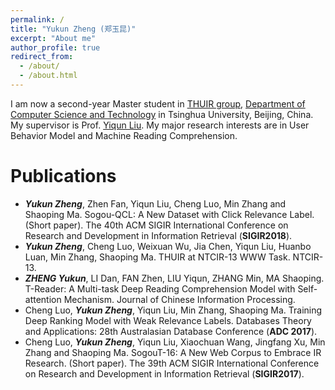 ```yaml
---
permalink: /
title: "Yukun Zheng (郑玉昆)"
excerpt: "About me"
author_profile: true
redirect_from: 
  - /about/
  - /about.html
---
```


I am now a second-year Master student in [THUIR group](http://www.thuir.cn/), [Department of Computer Science and Technology](http://www.cs.tsinghua.edu.cn) in Tsinghua University, Beijing, China. My supervisor is Prof. [Yiqun Liu](http://www.thuir.cn/group/~YQLiu/). My major research interests are in User Behavior Model and Machine Reading Comprehension.

<!--Recent Professional Activities
======
* I serve as PC member of [SIGIR 2019](http://sigir.org/sigir2019/).
* Our paper ***"Evaluating Web Search with a Bejeweled Player Model"*** won the **Best Student Paper Award** at [SIGIR 2017](http://sigir.org/sigir2017/)!-->

Publications
======
* ***Yukun Zheng***, Zhen Fan, Yiqun Liu, Cheng Luo, Min Zhang and Shaoping Ma. Sogou-QCL: A New Dataset with Click Relevance Label. (Short paper). The 40th ACM SIGIR International Conference on Research and Development in Information Retrieval (**SIGIR2018**).
* ***Yukun Zheng***, Cheng Luo, Weixuan Wu, Jia Chen, Yiqun Liu, Huanbo Luan, Min Zhang, Shaoping Ma. THUIR at NTCIR-13 WWW Task. NTCIR-13.
* ***ZHENG Yukun***, LI Dan, FAN Zhen, LIU Yiqun, ZHANG Min, MA Shaoping. T-Reader: A Multi-task Deep Reading Comprehension Model with Self-attention Mechanism. Journal of Chinese Information Processing.
* Cheng Luo, ***Yukun Zheng***, Yiqun Liu, Min Zhang, Shaoping Ma. Training Deep Ranking Model with Weak Relevance Labels. Databases Theory and Applications: 28th Australasian Database Conference (**ADC 2017**).
* Cheng Luo, ***Yukun Zheng***, Yiqun Liu, Xiaochuan Wang, Jingfang Xu, Min Zhang and Shaoping Ma. SogouT-16: A New Web Corpus to Embrace IR Research. (Short paper). The 39th ACM SIGIR International Conference on Research and Development in Information Retrieval (**SIGIR2017**).
